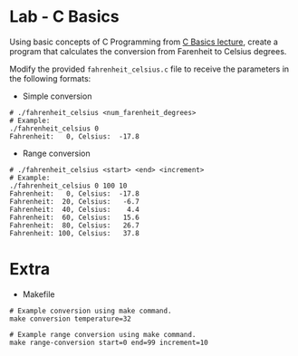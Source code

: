 Lab - C Basics
==============
Using basic concepts of C Programming from [C Basics lecture](http://talks.obedmr.com/hello-c-world/00-basics.slide#1),
create a program that calculates the conversion from Farenheit  to Celsius degrees.

Modify the provided `fahrenheit_celsius.c` file to receive the parameters in the following formats:

- Simple conversion
```
# ./fahrenheit_celsius <num_farenheit_degrees>
# Example:
./fahrenheit_celsius 0
Fahrenheit:   0, Celsius:  -17.8
```

- Range conversion
```
# ./fahrenheit_celsius <start> <end> <increment>
# Example:
./fahrenheit_celsius 0 100 10
Fahrenheit:   0, Celsius:  -17.8
Fahrenheit:  20, Celsius:   -6.7
Fahrenheit:  40, Celsius:    4.4
Fahrenheit:  60, Celsius:   15.6
Fahrenheit:  80, Celsius:   26.7
Fahrenheit: 100, Celsius:   37.8
```

# Extra
- Makefile
```
# Example conversion using make command.
make conversion temperature=32

# Example range conversion using make command.
make range-conversion start=0 end=99 increment=10
```
